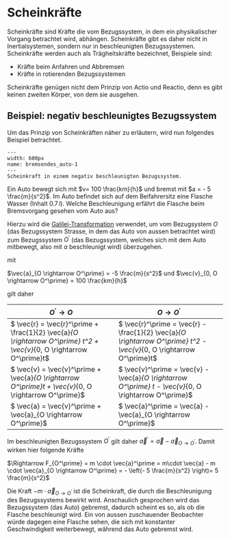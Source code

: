 # Scheinkräfte

Scheinkräfte sind Kräfte die vom Bezugssystem, in dem ein physikalischer Vorgang betrachtet wird, abhängen. Scheinkräfte gibt es daher nicht in Inertialsystemen, sondern nur in beschleunigten Bezugssystemen. Scheinkräfte werden auch als Trägheitskräfte bezeichnet, Beispiele sind:

* Kräfte beim Anfahren und Abbremsen
* Kräfte in rotierenden Bezugssystemen

Scheinkräfte genügen nicht dem Prinzip von Actio und Reactio, denn es gibt keinen zweiten Körper, von dem sie ausgehen.

## Beispiel: negativ beschleunigtes Bezugssystem

Um das Prinzip von Scheinkräften näher zu erläutern, wird nun folgendes Beispiel betrachtet.

```{figure} Bilder/bremsendes_auto.png
---
width: 600px
name: bremsendes_auto-1
---
Scheinkraft in einem negativ beschleunigten Bezugssystem.
 ```

Ein Auto bewegt sich mit $v= 100 \frac{km}{h}$ und bremst mit $a =  - 5 \frac{m}{s^2}$. Im Auto befindet sich auf dem Beifahrersitz eine Flasche Wasser (Inhalt $0.7 \, l$). Welche Beschleunigung erfährt die Flasche beim Bremsvorgang gesehen vom Auto aus?

Hierzu wird die [Galilei-Transformation](../../Koordinatensysteme/galilei) verwendet, um vom Bezugsystem $O$ (das Bezugssystem Strasse, in dem das Auto von aussen betrachtet wird) zum Bezugssystem $O^\prime$ (das Bezugssystem, welches sich mit dem Auto mitbewegt, also mit $a$ beschleunigt wird) überzugehen. 

mit 

$\vec{a}_{O \rightarrow O^\prime} = -5 \frac{m}{s^2}$ und $\vec{v}_{0, O \rightarrow O^\prime} = 100 \frac{km}{h}$

gilt daher 

|$O^\prime \rightarrow O$|$O \rightarrow O^\prime$|
|-|-|
|$ \vec{r} = \vec{r}^\prime + \frac{1}{2} \vec{a}_{O \rightarrow O^\prime} t^2 + \vec{v}_{0, O \rightarrow O^\prime}t$|$ \vec{r}^\prime = \vec{r} - \frac{1}{2} \vec{a}_{O \rightarrow O^\prime} t^2 - \vec{v}_{0, O \rightarrow O^\prime}t$|
|$ \vec{v} = \vec{v}^\prime + \vec{a}_{O \rightarrow O^\prime}t + \vec{v}_{0, O \rightarrow O^\prime}$|$ \vec{v}^\prime = \vec{v} - \vec{a}_{O \rightarrow O^\prime} t - \vec{v}_{0, O \rightarrow O^\prime}$|
|$ \vec{a} = \vec{v}^\prime + \vec{a}_{O \rightarrow O^\prime}$|$ \vec{a}^\prime = \vec{a} - \vec{a}_{O \rightarrow O^\prime}$|

Im beschleunigten Bezugssystem $O^\prime$ gilt daher $\vec{a}^\prime = \vec{a} - \vec{a}_{O \rightarrow O^\prime}$. Damit wirken hier folgende Kräfte

$\Rightarrow F_{O^\prime} = m \cdot \vec{a}^\prime = m\cdot \vec{a} - m \cdot \vec{a}_{O \rightarrow O^\prime} = - \left(- 5 \frac{m}{s^2} \right)= 5 \frac{m}{s^2}$

Die Kraft $- m \cdot \vec{a}_{O \rightarrow O^\prime}$ ist die Scheinkraft, die durch die Beschleunigung des Bezugssystems bewirkt wird.
Anschaulich gesprochen wird das Bezugssystem (das Auto) gebremst, dadurch scheint es so, als ob die Flasche beschleunigt wird. Ein von aussen zuschauender Beobachter würde dagegen eine Flasche sehen, die sich mit konstanter Geschwindigkeit weiterbewegt, während das Auto gebremst wird. 